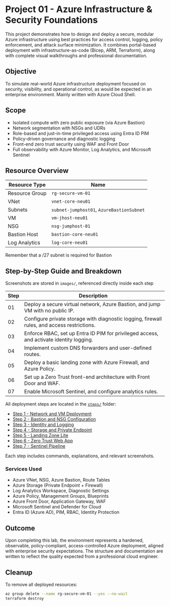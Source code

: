 # Project 01 - Azure Infrastructure & Security Foundations

This project demonstrates how to design and deploy a secure, modular Azure infrastructure using best practices for access control, logging, policy enforcement, and attack surface minimization. It combines portal-based deployment with infrastructure-as-code (Bicep, ARM, Terraform), along with complete visual walkthroughs and professional documentation.

## Objective

To simulate real-world Azure infrastructure deployment focused on security, visibility, and operational control, as would be expected in an enterprise environment. Mainly written with Azure Cloud Shell.

## Scope

- Isolated compute with zero public exposure (via Azure Bastion)
- Network segmentation with NSGs and UDRs
- Role-based and just-in-time privileged access using Entra ID PIM
- Policy-driven governance and diagnostic logging
- Front-end zero trust security using WAF and Front Door
- Full observability with Azure Monitor, Log Analytics, and Microsoft Sentinel

## Resource Overview

| Resource Type        | Name                                       |
|----------------------|--------------------------------------------|
| Resource Group       | `rg-secure-vm-01`                          |
| VNet                 | `vnet-core-neu01`                          |
| Subnets              | `subnet-jumphost01`, `AzureBastionSubnet`  |
| VM                   | `vm-jhost-neu01`                           |
| NSG                  | `nsg-jumphost-01`                          |
| Bastion Host         | `bastion-core-neu01`                       |
| Log Analytics        | `log-core-neu01`                           |

Remember that a /27 subnet is required for Bastion

## Step-by-Step Guide and Breakdown

Screenshots are stored in `images/`, referenced directly inside each step

| Step | Description                                                                                 |
|------|---------------------------------------------------------------------------------------------|
| 01   | Deploy a secure virtual network, Azure Bastion, and jump VM with no public IP.              |
| 02   | Configure private storage with diagnostic logging, firewall rules, and access restrictions. |
| 03   | Enforce RBAC, set up Entra ID PIM for privileged access, and activate identity logging.     |
| 04   | Implement custom DNS forwarders and user-defined routes.                                    |
| 05   | Deploy a basic landing zone with Azure Firewall, and Azure Policy.                          |
| 06   | Set up a Zero Trust front-end architecture with Front Door and WAF.                         |
| 07   | Enable Microsoft Sentinel, and configure analytics rules.                                   |

All deployment steps are located in the [`steps/`](steps/) folder:

- [Step 1 - Network and VM Deployment](steps/step01_network_and_vm.md)
- [Step 2 - Bastion and NSG Configuration](steps/step02_bastion_and_nsg.md)
- [Step 3 - Identity and Logging](steps/step03_identity_and_logging.md)
- [Step 4 - Storage and Private Endpoint](steps/step04_storage_and_privateendpoint.md)
- [Step 5 - Landing Zone Lite](steps/step05_landing_zone_lite.md)
- [Step 6 - Zero Trust Web App](steps/step06_zero_trust_webapp.md)
- [Step 7 - Sentinel Pipeline](steps/step07_sentinel_pipeline.md)

Each step includes commands, explanations, and relevant screenshots.

### Services Used

- Azure VNet, NSG, Azure Bastion, Route Tables
- Azure Storage (Private Endpoint + Firewall)
- Log Analytics Workspace, Diagnostic Settings
- Azure Policy, Management Groups, Blueprints
- Azure Front Door, Application Gateway, WAF
- Microsoft Sentinel and Defender for Cloud
- Entra ID (Azure AD), PIM, RBAC, Identity Protection

## Outcome

Upon completing this lab, the environment represents a hardened, observable, policy-compliant, access-controlled Azure deployment, aligned with enterprise security expectations. The structure and documentation are written to reflect the quality expected from a professional cloud engineer.

## Cleanup

To remove all deployed resources:

```bash
az group delete --name rg-secure-vm-01 --yes --no-wait
terraform destroy
```
